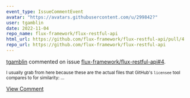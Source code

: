 ```yaml
---
event_type: IssueCommentEvent
avatar: "https://avatars.githubusercontent.com/u/299842?"
user: tgamblin
date: 2022-11-04
repo_name: flux-framework/flux-restful-api
html_url: https://github.com/flux-framework/flux-restful-api/pull/4
repo_url: https://github.com/flux-framework/flux-restful-api
---
```


<a href='https://github.com/tgamblin' target='_blank'>tgamblin</a> commented on issue <a href='https://github.com/flux-framework/flux-restful-api/pull/4' target='_blank'>flux-framework/flux-restful-api#4</a>.

<small>I usually grab from here because these are the actual files that GitHub's `licensee` tool compares to for similarity:...</small>

<a href='https://github.com/flux-framework/flux-restful-api/pull/4' target='_blank'>View Comment</a>